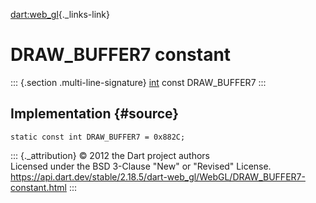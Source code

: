 [dart:web\_gl](../../dart-web_gl/dart-web_gl-library){._links-link}

DRAW\_BUFFER7 constant
======================

::: {.section .multi-line-signature}
[int](../../dart-core/int-class) const DRAW\_BUFFER7
:::

Implementation {#source}
--------------

``` {.language-dart data-language="dart"}
static const int DRAW_BUFFER7 = 0x882C;
```

::: {._attribution}
© 2012 the Dart project authors\
Licensed under the BSD 3-Clause \"New\" or \"Revised\" License.\
<https://api.dart.dev/stable/2.18.5/dart-web_gl/WebGL/DRAW_BUFFER7-constant.html>
:::
